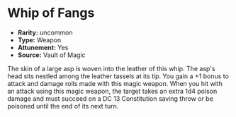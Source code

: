 
# Whip of Fangs

* **Rarity:** uncommon
* **Type:** Weapon
* **Attunement:** Yes
* **Source:** Vault of Magic


The skin of a large asp is woven into the leather of this whip. The asp's head sits nestled among the leather tassels at its tip. You gain a +1 bonus to attack and damage rolls made with this magic weapon. When you hit with an attack using this magic weapon, the target takes an extra 1d4 poison damage and must succeed on a DC 13 Constitution saving throw or be poisoned until the end of its next turn.
